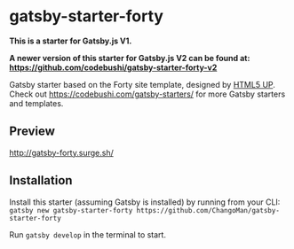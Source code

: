 # gatsby-starter-forty

**This is a starter for Gatsby.js V1.**

**A newer version of this starter for Gatsby.js V2 can be found at:**
<br/>
**https://github.com/codebushi/gatsby-starter-forty-v2**

Gatsby starter based on the Forty site template, designed by [HTML5 UP](https://html5up.net/forty). Check out https://codebushi.com/gatsby-starters/ for more Gatsby starters and templates.

## Preview

http://gatsby-forty.surge.sh/

## Installation

Install this starter (assuming Gatsby is installed) by running from your CLI:
`gatsby new gatsby-starter-forty https://github.com/ChangoMan/gatsby-starter-forty`

Run `gatsby develop` in the terminal to start.
